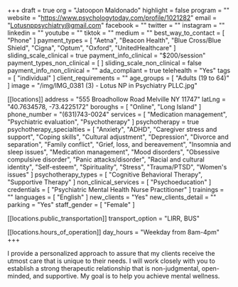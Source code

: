 +++
draft = true
org = "Jatoopon Maldonado"
highlight = false
program = ""
website = "https://www.psychologytoday.com/profile/1021282"
email = "Lotusnppsychiatry@gmail.com"
facebook = ""
twitter = ""
instagram = ""
linkedin = ""
youtube = ""
tiktok = ""
medium = ""
best_way_to_contact = [ "Phone" ]
payment_types = [
  "Aetna",
  "Beacon Health",
  "Blue Cross/Blue Shield",
  "Cigna",
  "Optum",
  "Oxford",
  "UnitedHealthcare"
]
sliding_scale_clinical = true
payment_info_clinical = "$200/session"
payment_types_non_clinical = [ ]
sliding_scale_non_clinical = false
payment_info_non_clinical = ""
ada_compliant = true
telehealth = "Yes"
tags = [ "individual" ]
client_requirements = ""
age_groups = [ "Adults (19 to 64)" ]
image = "/img/IMG_0381 (3) - Lotus NP in Psychiatry PLLC.jpg"

[[locations]]
address = "555 Broadhollow Road Melville NY 11747"
latLng = "40.7634578, -73.4225172"
boroughs = [ "Online", "Long Island" ]
phone_number = "(631)743-0024"
services = [
  "Medication management",
  "Psychiatric evaluation",
  "Psychotherapy"
]
psychotherapy = true
psychotherapy_specialties = [
  "Anxiety",
  "ADHD",
  "Caregiver stress and support",
  "Coping skills",
  "Cultural adjustment",
  "Depression",
  "Divorce and separation",
  "Family conflict",
  "Grief, loss, and bereavement",
  "Insomnia and sleep issues",
  "Medication management",
  "Mood disorders",
  "Obsessive compulsive disorder",
  "Panic attacks/disorder",
  "Racial and cultural identity",
  "Self-esteem",
  "Spirituality",
  "Stress",
  "Trauma/PTSD",
  "Women's issues"
]
psychotherapy_types = [ "Cognitive Behavioral Therapy", "Supportive Therapy" ]
non_clinical_services = [ "Psychoeducation" ]
credentials = [ "Psychiatric Mental Health Nurse Practitioner" ]
trainings = ""
languages = [ "English" ]
new_clients = "Yes"
new_clients_detail = ""
parking = "Yes"
staff_gender = [ "Female" ]

  [[locations.public_transportation]]
  transport_option = "LIRR, BUS"

  [[locations.hours_of_operation]]
  day_hours = "Weekday from 8am-4pm"
+++

I  provide a personalized approach to assure that my clients receive the utmost care that is unique to their needs. I will work closely with you to establish a strong therapeutic relationship that is non-judgmental, open-minded, and supportive.  My goal is to help you achieve mental wellness.
